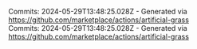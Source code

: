 Commits: 2024-05-29T13:48:25.028Z - Generated via https://github.com/marketplace/actions/artificial-grass
<br>
Commits: 2024-05-29T13:48:25.028Z - Generated via https://github.com/marketplace/actions/artificial-grass
<br>
